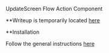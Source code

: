 UpdateScreen Flow Action Component

**Writeup is temporarily located [here](https://medium.com/@alexedelstein/the-update-screen-flow-action-component-2738e55498ff)

**Installation

Follow the general instructions [here](../Install.md)
